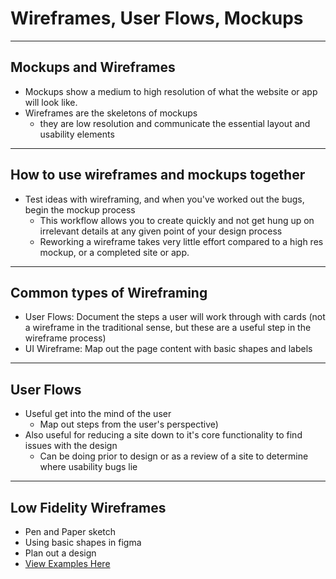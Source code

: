 
# Wireframes, User Flows, Mockups
---

## Mockups and Wireframes

- Mockups show a medium to high resolution of what the website or app will look like.
- Wireframes are the skeletons of mockups
  - they are low resolution and communicate the essential layout and usability elements

---

## How to use wireframes and mockups together

- Test ideas with wireframing, and when you've worked out the bugs, begin the mockup process
  - This workflow allows you to create quickly and not get hung up on irrelevant details at any given point of your design process
  - Reworking a wireframe takes very little effort compared to a high res mockup, or a completed site or app.

---

## Common types of Wireframing

- User Flows: Document the steps a user will work through with cards (not a wireframe in the traditional sense, but these are a useful step in the wireframe process)
- UI Wireframe: Map out the page content with basic shapes and labels

---

## User Flows

- Useful get into the mind of the user
  - Map out steps from the user's perspective)
- Also useful for reducing a site down to it's core functionality to find issues with the design
  - Can be doing prior to design or as a review of a site to determine where usability bugs lie

---

## Low Fidelity Wireframes

- Pen and Paper sketch
- Using basic shapes in figma
- Plan out a design
- [View Examples Here](https://mentormate.com/blog/low-fidelity-wireframes-vs-high-fidelity-wireframes/)
